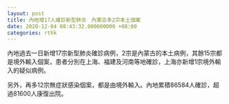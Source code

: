 ```yaml
---
layout: post
title: 內地增17人確診新型肺炎　內蒙古多2宗本土個案
date: 2020-12-04 08:43:32.000000000 +08:00
categories: rthk
---
```


內地過去一日新增17宗新型肺炎確診病例，2宗是內蒙古的本土病例，其餘15宗都是境外輸入個案，患者分別在上海、福建及河南等地確診，上海亦新增1宗境外輸入的疑似病例。

另外，再多12宗無症狀感染個案，都是由境外輸入。內地累積86584人確診，超過81600人康復出院。
